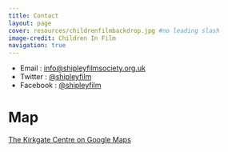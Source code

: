 ```yaml
---
title: Contact
layout: page
cover: resources/childrenfilmbackdrop.jpg #no leading slash
image-credit: Children In Film
navigation: true
---
```


<ul>
  <li>Email <i class="fa fa-envelope-o"></i>: <a style="display:inline" href="mailto:info@shipleyfilmsociety.org.uk">info@shipleyfilmsociety.org.uk</a></li>
  <li>Twitter <i class="fa fa-twitter"></i>: <a style="display:inline" href="http://twitter.com/shipleyfilm" title="Find us on Twitter">@shipleyfilm</a></li>  
  <li>Facebook <i class="fa fa-facebook"></i>: <a style="display:inline" href="http://facebook.com/shipleyfilm" title="Find us on Facebook">@shipleyfilm</a></li>
</ul>


# Map

<a href="https://www.google.co.uk/maps/place/Kirkgate+Centre/@53.8339731,-1.7811685,17z/data=!4m2!3m1!1s0x0000000000000000:0xca1123ec9aa18c59">The Kirkgate Centre on Google Maps</a>  




